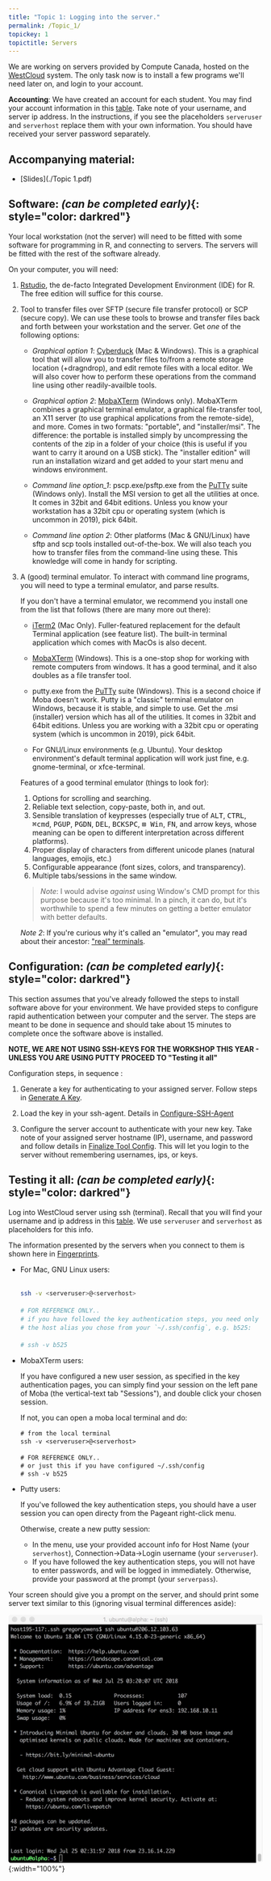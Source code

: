 ```yaml
---
title: "Topic 1: Logging into the server."
permalink: /Topic_1/
topickey: 1
topictitle: Servers
---
```


We are working on servers provided by Compute Canada, hosted on the
[WestCloud](https://www.computecanada.ca/research-portal/national-services/compute-canada-cloud/)
system. The only task now is to install a few programs we'll need
later on, and login to your account.

**Accounting**: We have created an account for each student. You may
find your account information in this
[table](https://docs.google.com/spreadsheets/d/1v7k2-XtfiwOoQ3iZHnJyqVXsxgekVGXEtnFIvdk7aqU/edit?usp=sharing). Take
note of your username, and server ip address. In the instructions, if
you see the placeholders `serveruser` and `serverhost` replace them
with your own information. You should have received your server password separately.


Accompanying material:
---------------------

* [Slides](./Topic 1.pdf)



Software: _(can be completed early)_{: style="color: darkred"}
-------------------

Your local workstation (not the server) will need to be fitted with some
software for programming in R, and connecting to servers. The servers
will be fitted with the rest of the software already.

On your computer, you will need:

1. [Rstudio](https://www.rstudio.com/products/rstudio/download2/), the de-facto Integrated Development Environment (IDE) for R.
   The free edition will suffice for this course.

1. Tool to transfer files over SFTP (secure file transfer protocol) or
   SCP (secure copy). We can use these tools to browse and transfer files
   back and forth between your workstation and the server. Get *one* of the following options:

   * _Graphical option 1_: [Cyberduck](https://cyberduck.io/?l=en) (Mac &
    Windows). This is a graphical tool that will allow you to transfer
    files to/from a remote storage location (+dragndrop), and edit remote
    files with a local editor. We will also cover how to perform these
    operations from the command line using other readily-availble
    tools.

   * _Graphical option 2_:
   [MobaXTerm](https://mobaxterm.mobatek.net/download-home-edition.html)
   (Windows only). MobaXTerm combines a graphical terminal emulator, a
   graphical file-transfer tool, an X11 server (to use graphical
   applications from the remote-side), and more. Comes in two formats:
   "portable", and "installer/msi". The difference: the portable is
   installed simply by uncompressing the contents of the zip in a
   folder of your choice (this is useful if you want to carry it
   around on a USB stick). The "installer edition" will run an installation
   wizard and get added to your start menu and windows environment.

   * _Command line option_1_: pscp.exe/psftp.exe from the [PuTTy](https://www.chiark.greenend.org.uk/~sgtatham/putty/latest.html) suite (Windows only). Install the MSI version to get all the utilities at once. It comes in 32bit and 64bit editions. Unless you know your workstation has a 32bit cpu or operating system (which is uncommon in 2019), pick 64bit.

   * _Command line option 2_: Other platforms (Mac & GNU/Linux) have
     sftp and scp tools installed out-of-the-box. We will also teach
     you how to transfer files from the command-line using these. This
     knowledge will come in handy for scripting.

1. A (good) terminal emulator. To interact with command line programs, you will need to type a terminal emulator, and parse results.

   If you don't have a terminal emulator, we recommend you install one
   from the list that follows (there are many more out there):

    - [iTerm2](https://www.iterm2.com/) (Mac Only). Fuller-featured replacement for the default Terminal application (see feature list). The built-in terminal application which comes with MacOs is also decent.

    - [MobaXTerm](https://mobaxterm.mobatek.net/download-home-edition.html) (Windows). This is a one-stop shop for working with remote computers from windows. It has a good terminal, and it also doubles as a file transfer tool.

    - putty.exe from the [PuTTy](https://www.chiark.greenend.org.uk/~sgtatham/putty/latest.html) suite (Windows). This is a second choice if Moba doesn't work. Putty is a "classic" terminal emulator on Windows, because it is stable, and simple to use. Get the .msi (installer) version which has all of the utilities. It comes in 32bit and 64bit editions. Unless you are working with a 32bit cpu or operating system (which is uncommon in 2019), pick 64bit.

    - For GNU/Linux environments (e.g. Ubuntu). Your desktop environment's default terminal application will work just fine, e.g. gnome-terminal, or xfce-terminal.

   Features of a good terminal emulator (things to look for):
     1. Options for scrolling and searching.
     1. Reliable text selection, copy-paste, both in, and out.
     1. Sensible translation of keypresses (especially true of <kbd>ALT</kbd>, <kbd>CTRL</kbd>, <kbd>⌘cmd</kbd>, <kbd>PGUP</kbd>, <kbd>PGDN</kbd>, <kbd>DEL</kbd>, <kbd>BCKSPC</kbd>, <kbd>⊞ Win</kbd>, <kbd>FN</kbd>, and arrow keys, whose meaning can be open to different interpretation across different platforms).
     1. Proper display of characters from different unicode planes (natural languages, emojis, etc.)
     1. Configurable appearance (font sizes, colors, and transparency).
     1. Multiple tabs/sessions in the same window.

   > *Note*: I would advise *against* using Window's CMD prompt for
   this purpose because it's too minimal. In a pinch, it can do, but
   it's worthwhile to spend a few minutes on getting a better
   emulator with better defaults.
   >
   *Note 2*: If you're curious why it's called an "emulator", you may read about their ancestor: ["real" terminals](https://en.wikipedia.org/wiki/Computer_terminal#Text_terminals).


Configuration: _(can be completed early)_{: style="color: darkred"}
---------------

This section assumes that you've already followed the steps to install
software above for your environment. We have provided steps to
configure rapid authentication between your computer and the
server. The steps are meant to be done in sequence and should take
about 15 minutes to complete once the software above is installed.

**NOTE, WE ARE NOT USING SSH-KEYS FOR THE WORKSHOP THIS YEAR - UNLESS YOU ARE USING PUTTY PROCEED TO "Testing it all"**

Configuration steps, in sequence :

1. Generate a key for authenticating to your assigned server. Follow steps in [Generate A Key](./generate_a_key).

2. Load the key in your ssh-agent. Details in [Configure-SSH-Agent](./configure_ssh_agent)

3. Configure the server account to authenticate with your new key. Take note of your assigned server hostname (IP), username, and password and follow details in [Finalize Tool Config](./finalize_tool_config). This will let you login to the server without remembering usernames, ips, or keys.


Testing it all: _(can be completed early)_{: style="color: darkred"}
---------------

Log into WestCloud server using ssh (terminal). Recall that you will find your username and ip address in this [table](https://docs.google.com/spreadsheets/d/1v7k2-XtfiwOoQ3iZHnJyqVXsxgekVGXEtnFIvdk7aqU/edit?usp=sharing). We use `serveruser` and `serverhost` as placeholders for this info.

The information presented by the servers when you connect to them is shown here in [Fingerprints](./fingerprints).

* For Mac, GNU Linux users:

  ```bash

  ssh -v <serveruser>@<serverhost>

  # FOR REFERENCE ONLY..
  # if you have followed the key authentication steps, you need only to specify
  # the host alias you chose from your `~/.ssh/config`, e.g. b525:

  # ssh -v b525
  ```
* MobaXTerm users:

  If you have configured a new user session, as specified in the
  key authentication pages, you can simply find your session
  on the left pane of Moba (the vertical-text tab "Sessions"), and
  double click your chosen session.

  If not, you can open a moba local terminal and do:

  ```
  # from the local terminal
  ssh -v <serveruser>@<serverhost>

  # FOR REFERENCE ONLY..
  # or just this if you have configured ~/.ssh/config
  # ssh -v b525
  ```

* Putty users:

  If you've followed the key authentication steps, you should have a user session you can open
  directy from the Pageant right-click menu.

  Otherwise, create a new putty session:

  - In the menu, use your provided account info for Host Name (your `serverhost`), Connection->Data->Login username (your `serveruser`).
  - If you have followed the key authentication steps, you will not have to enter
    passwords, and will be logged in immediately. Otherwise, provide your password at the prompt (your `serverpass`).

Your screen should give you a prompt on the server, and should print some server text similar to this (ignoring visual terminal differences aside):

![](terminal.jpeg "Terminal"){:width="100%"}



